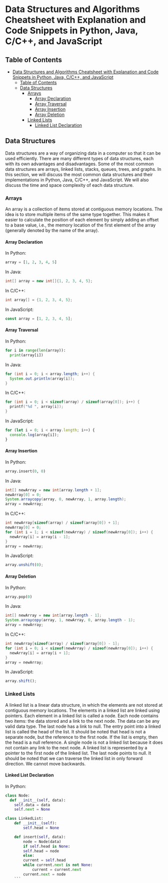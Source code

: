 # Data Structures and Algorithms Cheatsheet with Explanation and Code Snippets in Python, Java, C/C++, and JavaScript

## Table of Contents

- [Data Structures and Algorithms Cheatsheet with Explanation and Code Snippets in Python, Java, C/C++, and JavaScript](#data-structures-and-algorithms-cheatsheet-with-explanation-and-code-snippets-in-python-java-cc-and-javascript)
  - [Table of Contents](#table-of-contents)
  - [Data Structures](#data-structures)
    - [Arrays](#arrays)
      - [Array Declaration](#array-declaration)
      - [Array Traversal](#array-traversal)
      - [Array Insertion](#array-insertion)
      - [Array Deletion](#array-deletion)
    - [Linked Lists](#linked-lists)
      - [Linked List Declaration](#linked-list-declaration)

## Data Structures

Data structures are a way of organizing data in a computer so that it can be used efficiently. There are many different types of data structures, each with its own advantages and disadvantages. Some of the most common data structures are arrays, linked lists, stacks, queues, trees, and graphs. In this section, we will discuss the most common data structures and their implementations in Python, Java, C/C++, and JavaScript. We will also discuss the time and space complexity of each data structure.

### Arrays

An array is a collection of items stored at contiguous memory locations. The idea is to store multiple items of the same type together. This makes it easier to calculate the position of each element by simply adding an offset to a base value, i.e., the memory location of the first element of the array (generally denoted by the name of the array).

#### Array Declaration

In Python:

```python
array = [1, 2, 3, 4, 5]
```

In Java:

```java
int[] array = new int[]{1, 2, 3, 4, 5};
```

In C/C++:

```c
int array[] = {1, 2, 3, 4, 5};
```

In JavaScript:

```javascript
const array = [1, 2, 3, 4, 5];
```

#### Array Traversal

In Python:

```python
for i in range(len(array)):
  print(array[i])
```

In Java:

```java
for (int i = 0; i < array.length; i++) {
  System.out.println(array[i]);
}
```

In C/C++:

```c
for (int i = 0; i < sizeof(array) / sizeof(array[0]); i++) {
  printf("%d ", array[i]);
}
```

In JavaScript:

```javascript
for (let i = 0; i < array.length; i++) {
  console.log(array[i]);
}
```

#### Array Insertion

In Python:

```python
array.insert(0, 0)
```

In Java:

```java
int[] newArray = new int[array.length + 1];
newArray[0] = 0;
System.arraycopy(array, 0, newArray, 1, array.length);
array = newArray;
```

In C/C++:

```c
int newArray[sizeof(array) / sizeof(array[0]) + 1];
newArray[0] = 0;
for (int i = 1; i < sizeof(newArray) / sizeof(newArray[0]); i++) {
  newArray[i] = array[i - 1];
}
array = newArray;
```

In JavaScript:

```javascript
array.unshift(0);
```

#### Array Deletion

In Python:

```python
array.pop(0)
```

In Java:

```java
int[] newArray = new int[array.length - 1];
System.arraycopy(array, 1, newArray, 0, array.length - 1);
array = newArray;
```

In C/C++:

```c
int newArray[sizeof(array) / sizeof(array[0]) - 1];
for (int i = 0; i < sizeof(newArray) / sizeof(newArray[0]); i++) {
  newArray[i] = array[i + 1];
}
array = newArray;
```

In JavaScript:

```javascript
array.shift();
```

### Linked Lists

A linked list is a linear data structure, in which the elements are not stored at contiguous memory locations. The elements in a linked list are linked using pointers. Each element in a linked list is called a node. Each node contains two items: the data stored and a link to the next node. The data can be any valid data type. The last node has a link to null. The entry point into a linked list is called the head of the list. It should be noted that head is not a separate node, but the reference to the first node. If the list is empty, then the head is a null reference. A single node is not a linked list because it does not contain any link to the next node. A linked list is represented by a pointer to the first node of the linked list. The last node points to null. It should be noted that we can traverse the linked list in only forward direction. We cannot move backwards.

#### Linked List Declaration

In Python:

````python
class Node:
  def __init__(self, data):
    self.data = data
    self.next = None

class LinkedList:
    def __init__(self):
        self.head = None

    def insert(self, data):
        node = Node(data)
        if self.head is None:
        self.head = node
        else:
        current = self.head
        while current.next is not None:
            current = current.next
        current.next = node
    ```
````
